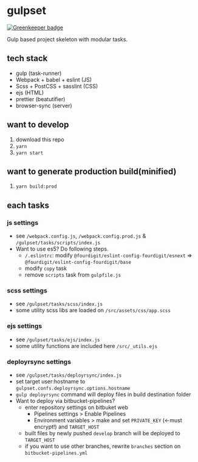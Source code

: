 # gulpset

[![Greenkeeper badge](https://badges.greenkeeper.io/fourdigit/gulpset.svg)](https://greenkeeper.io/)

Gulp based project skeleton with modular tasks.

## tech stack

- gulp (task-runner)
- Webpack + babel + eslint (JS)
- Scss + PostCSS + sasslint (CSS)
- ejs (HTML)
- prettier (beatutifier)
- browser-sync (server)

## want to develop

1. download this repo
2. `yarn`
3. `yarn start`

## want to generate production build(minified)

1. `yarn build:prod`

## each tasks

### js settings

- see `/webpack.config.js`, `/webpack.config.prod.js` & `/gulpset/tasks/scripts/index.js`
- Want to use es5? Do following steps.
  - `/.eslintrc`: modify `@fourdigit/eslint-config-fourdigit/esnext` => `@fourdigit/eslint-config-fourdigit/base`
  - modify `copy` task
  - remove `scripts` task from `gulpfile.js`

### scss settings

- see `/gulpset/tasks/scss/index.js`
- some utility scss libs are loaded on `/src/assets/css/app.scss`

### ejs settings

- see `/gulpset/tasks/ejs/index.js`
- some utility functions are included here `/src/_utils.ejs`

### deployrsync settings

- see `/gulpset/tasks/deployrsync/index.js`
- set target user:hostname to `gulpset.confs.deployrsync.options.hostname`
- `gulp deployrsync` command will deploy files in build destination folder
- Want to deploy via bitbucket-pipelines?
  - enter repository settings on bitbuket web
    - Pipelines settings > Enable Pipelines
    - Environment variables > make and set `PRIVATE_KEY` (<-must encrypt!) and `TARGET_HOST`
  - built files by newly pushed `develop` branch will be deployed to `TARGET_HOST`
  - if you want to use other branches, rewrite `branches` section on `bitbucket-pipelines.yml`
